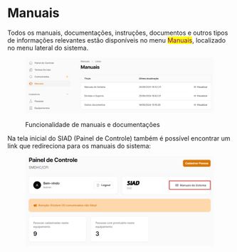 # Manuais

Todos os manuais, documentações, instruções, documentos e outros tipos de informações relevantes estão disponíveis no menu <mark style="color:purple;">Manuais</mark>, localizado no menu lateral do sistema.

<figure><img src="../.gitbook/assets/image (1) (2).png" alt=""><figcaption><p>Funcionalidade de manuais e documentações</p></figcaption></figure>

Na tela inicial do SIAD (Painel de Controle) também é possível encontrar um link que redireciona para os manuais do sistema:

<figure><img src="../.gitbook/assets/image (78).png" alt=""><figcaption></figcaption></figure>
